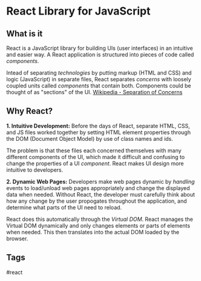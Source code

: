 # React Library for JavaScript

## What is it
React is a JavaScript library for building UIs (user interfaces) in an intuitive and easier way. A React application is structured into pieces of code called *components*.

Intead of separating *technologies* by putting markup (HTML and CSS) and logic (JavaScript) in separate files, React separates *concerns* with loosely coupled units called *components* that contain both. Components could be thought of as "sections" of the UI. [Wikipedia - Separation of Concerns](https://en.wikipedia.org/wiki/Separation_of_concerns)

## Why React? 
**1. Intuitive Development:** 
Before the days of React, separate HTML, CSS, and JS files worked together by setting HTML element properties through the DOM (Document Object Model) by use of class names and ids.

The problem is that these files each concerned themselves with many different components of the UI, which made it difficult and confusing to change the properties of a UI *component*. React makes UI design more intuitive to developers.

**2. Dynamic Web Pages:**
Developers make web pages dynamic by *handling* events to load/unload web pages appropriately and change the displayed data when needed. Without React, the developer must carefully think about how any change by the user propogates throughout the application, and determine what parts of the UI need to reload.  

React does this automatically through the *Virtual DOM*. React manages the Virtual DOM dynamically and only changes elements or parts of elements when needed. This then translates into the actual DOM loaded by the browser.  

## Tags
#react
